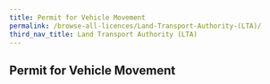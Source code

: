```yaml
---
title: Permit for Vehicle Movement
permalink: /browse-all-licences/Land-Transport-Authority-(LTA)/
third_nav_title: Land Transport Authority (LTA)
---
```

## Permit for Vehicle Movement
